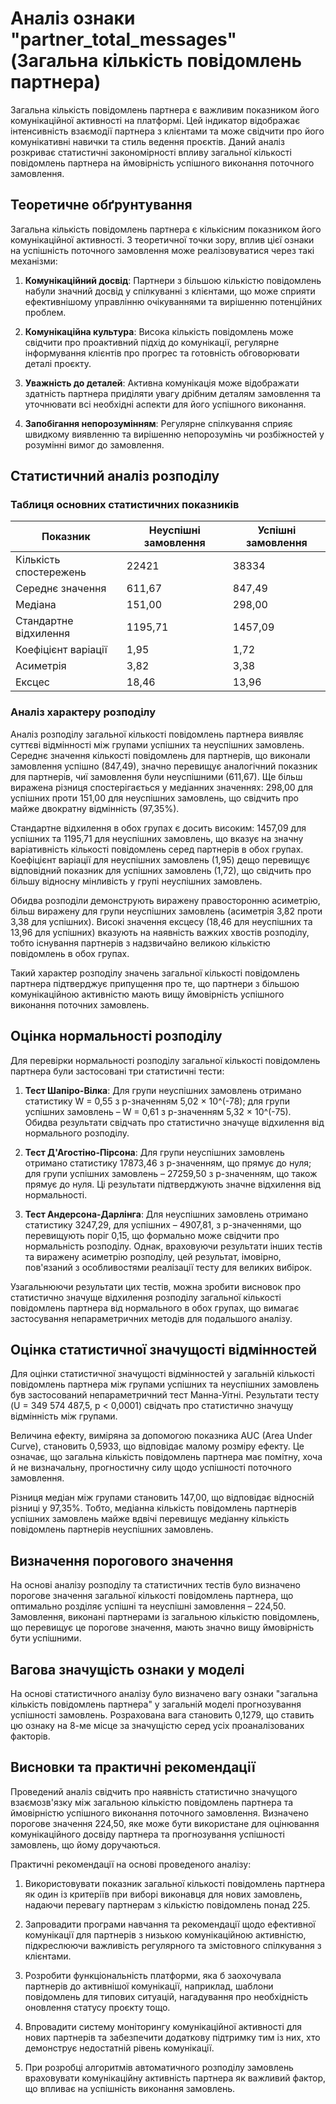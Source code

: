 # Аналіз ознаки "partner_total_messages" (Загальна кількість повідомлень партнера)

Загальна кількість повідомлень партнера є важливим показником його комунікаційної активності на платформі. Цей індикатор відображає інтенсивність взаємодії партнера з клієнтами та може свідчити про його комунікативні навички та стиль ведення проєктів. Даний аналіз розкриває статистичні закономірності впливу загальної кількості повідомлень партнера на ймовірність успішного виконання поточного замовлення.

## Теоретичне обґрунтування

Загальна кількість повідомлень партнера є кількісним показником його комунікаційної активності. З теоретичної точки зору, вплив цієї ознаки на успішність поточного замовлення може реалізовуватися через такі механізми:

1. **Комунікаційний досвід**: Партнери з більшою кількістю повідомлень набули значний досвід у спілкуванні з клієнтами, що може сприяти ефективнішому управлінню очікуваннями та вирішенню потенційних проблем.

2. **Комунікаційна культура**: Висока кількість повідомлень може свідчити про проактивний підхід до комунікації, регулярне інформування клієнтів про прогрес та готовність обговорювати деталі проєкту.

3. **Уважність до деталей**: Активна комунікація може відображати здатність партнера приділяти увагу дрібним деталям замовлення та уточнювати всі необхідні аспекти для його успішного виконання.

4. **Запобігання непорозумінням**: Регулярне спілкування сприяє швидкому виявленню та вирішенню непорозумінь чи розбіжностей у розумінні вимог до замовлення.

## Статистичний аналіз розподілу

### Таблиця основних статистичних показників

| Показник | Неуспішні замовлення | Успішні замовлення |
|----------|----------------------|-------------------|
| Кількість спостережень | 22421 | 38334 |
| Середнє значення | 611,67 | 847,49 |
| Медіана | 151,00 | 298,00 |
| Стандартне відхилення | 1195,71 | 1457,09 |
| Коефіцієнт варіації | 1,95 | 1,72 |
| Асиметрія | 3,82 | 3,38 |
| Ексцес | 18,46 | 13,96 |

### Аналіз характеру розподілу

Аналіз розподілу загальної кількості повідомлень партнера виявляє суттєві відмінності між групами успішних та неуспішних замовлень. Середнє значення кількості повідомлень для партнерів, що виконали замовлення успішно (847,49), значно перевищує аналогічний показник для партнерів, чиї замовлення були неуспішними (611,67). Ще більш виражена різниця спостерігається у медіанних значеннях: 298,00 для успішних проти 151,00 для неуспішних замовлень, що свідчить про майже двократну відмінність (97,35%).

Стандартне відхилення в обох групах є досить високим: 1457,09 для успішних та 1195,71 для неуспішних замовлень, що вказує на значну варіативність кількості повідомлень серед партнерів в обох групах. Коефіцієнт варіації для неуспішних замовлень (1,95) дещо перевищує відповідний показник для успішних замовлень (1,72), що свідчить про більшу відносну мінливість у групі неуспішних замовлень.

Обидва розподіли демонструють виражену правосторонню асиметрію, більш виражену для групи неуспішних замовлень (асиметрія 3,82 проти 3,38 для успішних). Високі значення ексцесу (18,46 для неуспішних та 13,96 для успішних) вказують на наявність важких хвостів розподілу, тобто існування партнерів з надзвичайно великою кількістю повідомлень в обох групах.

Такий характер розподілу значень загальної кількості повідомлень партнера підтверджує припущення про те, що партнери з більшою комунікаційною активністю мають вищу ймовірність успішного виконання поточних замовлень.

## Оцінка нормальності розподілу

Для перевірки нормальності розподілу загальної кількості повідомлень партнера були застосовані три статистичні тести:

1. **Тест Шапіро-Вілка**: Для групи неуспішних замовлень отримано статистику W = 0,55 з p-значенням 5,02 × 10^(-78); для групи успішних замовлень – W = 0,61 з p-значенням 5,32 × 10^(-75). Обидва результати свідчать про статистично значуще відхилення від нормального розподілу.

2. **Тест Д'Агостіно-Пірсона**: Для групи неуспішних замовлень отримано статистику 17873,46 з p-значенням, що прямує до нуля; для групи успішних замовлень – 27259,50 з p-значенням, що також прямує до нуля. Ці результати підтверджують значне відхилення від нормальності.

3. **Тест Андерсона-Дарлінга**: Для неуспішних замовлень отримано статистику 3247,29, для успішних – 4907,81, з p-значеннями, що перевищують поріг 0,15, що формально може свідчити про нормальність розподілу. Однак, враховуючи результати інших тестів та виражену асиметрію розподілу, цей результат, імовірно, пов'язаний з особливостями реалізації тесту для великих вибірок.

Узагальнюючи результати цих тестів, можна зробити висновок про статистично значуще відхилення розподілу загальної кількості повідомлень партнера від нормального в обох групах, що вимагає застосування непараметричних методів для подальшого аналізу.

## Оцінка статистичної значущості відмінностей

Для оцінки статистичної значущості відмінностей у загальній кількості повідомлень партнера між групами успішних та неуспішних замовлень був застосований непараметричний тест Манна-Уітні. Результати тесту (U = 349 574 487,5, p < 0,0001) свідчать про статистично значущу відмінність між групами.

Величина ефекту, виміряна за допомогою показника AUC (Area Under Curve), становить 0,5933, що відповідає малому розміру ефекту. Це означає, що загальна кількість повідомлень партнера має помітну, хоча й не визначальну, прогностичну силу щодо успішності поточного замовлення.

Різниця медіан між групами становить 147,00, що відповідає відносній різниці у 97,35%. Тобто, медіанна кількість повідомлень партнерів успішних замовлень майже вдвічі перевищує медіанну кількість повідомлень партнерів неуспішних замовлень.

## Визначення порогового значення

На основі аналізу розподілу та статистичних тестів було визначено порогове значення загальної кількості повідомлень партнера, що оптимально розділяє успішні та неуспішні замовлення – 224,50. Замовлення, виконані партнерами із загальною кількістю повідомлень, що перевищує це порогове значення, мають значно вищу ймовірність бути успішними.

## Вагова значущість ознаки у моделі

На основі статистичного аналізу було визначено вагу ознаки "загальна кількість повідомлень партнера" у загальній моделі прогнозування успішності замовлень. Розрахована вага становить 0,1279, що ставить цю ознаку на 8-ме місце за значущістю серед усіх проаналізованих факторів.

## Висновки та практичні рекомендації

Проведений аналіз свідчить про наявність статистично значущого взаємозв'язку між загальною кількістю повідомлень партнера та ймовірністю успішного виконання поточного замовлення. Визначено порогове значення 224,50, яке може бути використане для оцінювання комунікаційного досвіду партнера та прогнозування успішності замовлень, що йому доручаються.

Практичні рекомендації на основі проведеного аналізу:

1. Використовувати показник загальної кількості повідомлень партнера як один із критеріїв при виборі виконавця для нових замовлень, надаючи перевагу партнерам з кількістю повідомлень понад 225.

2. Запровадити програми навчання та рекомендації щодо ефективної комунікації для партнерів з низькою комунікаційною активністю, підкреслюючи важливість регулярного та змістовного спілкування з клієнтами.

3. Розробити функціональність платформи, яка б заохочувала партнерів до активнішої комунікації, наприклад, шаблони повідомлень для типових ситуацій, нагадування про необхідність оновлення статусу проєкту тощо.

4. Впровадити систему моніторингу комунікаційної активності для нових партнерів та забезпечити додаткову підтримку тим із них, хто демонструє недостатній рівень комунікації.

5. При розробці алгоритмів автоматичного розподілу замовлень враховувати комунікаційну активність партнера як важливий фактор, що впливає на успішність виконання замовлень.
